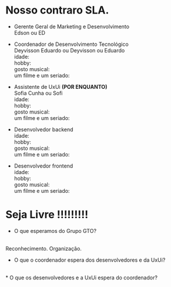 # Nosso contraro SLA.

- Gerente Geral de Marketing e Desenvolvimento <br>
Edson ou ED <br>

- Coordenador de Desenvolvimento Tecnológico <br>
Deyvisson Eduardo ou Deyvisson ou Eduardo <br>
idade:<br>
hobby:<br>
gosto musical:<br>
um filme e um seriado:<br>

- Assistente de UxUi **(POR ENQUANTO)**<br>
Sofia Cunha ou Sofi<br>
idade:<br>
hobby:<br>
gosto musical:<br>
um filme e um seriado:<br>

- Desenvolvedor backend<br>
idade:<br>
hobby:<br>
gosto musical:<br>
um filme e um seriado:<br>

- Desenvolvedor frontend<br>
idade:<br>
hobby:<br>
gosto musical:<br>
um filme e um seriado:<br>

# Seja Livre !!!!!!!!!
* O que esperamos do Grupo GTO? 
<br>
  Reconhecimento.
  Organização.
  
* O que o coordenador espera dos desenvolvedores e da UxUi? 
<br>
* O que os desenvolvedores e a UxUi espera do coordenador? 
<br>
